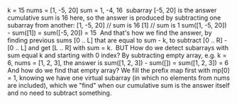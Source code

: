 k = 15
nums = [1, -5, 20]
sum = 1, -4, 16
​
subarray [-5, 20] is the answer
cumulative sum is 16 here, so the answer is produced by subtracting one subarray from another:
[1, -5, 20] // sum is 16
[1] // sum is 1
sum([1, -5, 20]) - sum([1]) = sum([-5, 20]) = 15
​
And that's how we find the answer, by finding previous sums [0 .. L] that are equal to sum - k, to subtract [0 .. R] - [0 .. L] and get [L .. R] with sum = k.
​
BUT
How do we detect subarrays with sum equal k and starting with 0 index?
By subtracting empty array, e.g. k = 6, nums = [1, 2, 3], the answer is sum([1, 2, 3]) - sum([]) = sum([1, 2, 3]) = 6
​
And how do we find that empty array?
We fill the prefix map first with mp[0] = 1, knowing we have one virtual subarray (in which no elements from nums are included), which we "find" when our cumulative sum is the answer itself and no need to subtract something.